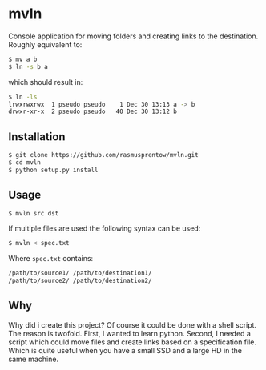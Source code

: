 mvln
====

Console application for moving folders and creating links to the destination. 
Roughly equivalent to:
```bash
$ mv a b
$ ln -s b a
```

which should result in:

```bash
$ ln -ls
lrwxrwxrwx  1 pseudo pseudo    1 Dec 30 13:13 a -> b
drwxr-xr-x  2 pseudo pseudo   40 Dec 30 13:12 b
```

Installation
------------

```bash
$ git clone https://github.com/rasmusprentow/mvln.git
$ cd mvln
$ python setup.py install
```

Usage
-----

```bash
$ mvln src dst
```

If multiple files are used the following syntax can be used:

```bash
$ mvln < spec.txt
```
Where `spec.txt` contains:

```bash
/path/to/source1/ /path/to/destination1/
/path/to/source2/ /path/to/destination2/
```


Why
---
Why did i create this project?  Of course it could be done with a shell script. 
The reason is twofold. First, I wanted to learn python. Second, I needed a script which could move files and create links based on a specification file. Which is quite useful when you have a small SSD and a large HD in the same machine. 